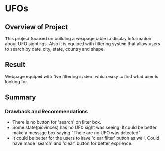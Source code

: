 # UFOs

## Overview of Project
This project focused on building a webpage table to display information about UFO sightings.
Also it is equiped with filtering system that allow users to search by date, city, state, country and shape.

## Result
Webpage equiped with five filtering system which easy to find what user is looking for.

## Summary
### Drawback and Recommendations
- There is no button for 'search' on filter box.  
- Some state(provinces) has no UFO sight was seeing.  It could be better make a message box saying "There are no UFO was detected"
- It could be better for the users to have 'clear filter' button as well.  Could have made 'search' and 'clear' button for better exprience.
